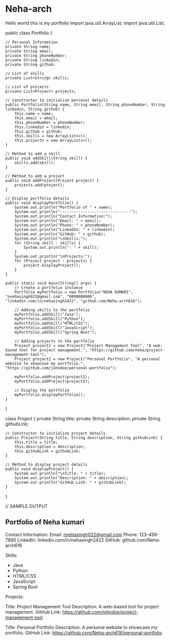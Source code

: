 # Neha-arch
Hello world this is my portfolio
import java.util.ArrayList;
import java.util.List;

public class Portfolio {

    // Personal Information
    private String name;
    private String email;
    private String phoneNumber;
    private String linkedin;
    private String github;

    // List of skills
    private List<String> skills;

    // List of projects
    private List<Project> projects;

    // Constructor to initialize personal details
    public Portfolio(String name, String email, String phoneNumber, String linkedin, String github) {
        this.name = name;
        this.email = email;
        this.phoneNumber = phoneNumber;
        this.linkedin = linkedin;
        this.github = github;
        this.skills = new ArrayList<>();
        this.projects = new ArrayList<>();
    }

    // Method to add a skill
    public void addSkill(String skill) {
        skills.add(skill);
    }

    // Method to add a project
    public void addProject(Project project) {
        projects.add(project);
    }

    // Display portfolio details
    public void displayPortfolio() {
        System.out.println("Portfolio of " + name);
        System.out.println("-------------------------------");
        System.out.println("Contact Information:");
        System.out.println("Email: " + email);
        System.out.println("Phone: " + phoneNumber);
        System.out.println("LinkedIn: " + linkedin);
        System.out.println("GitHub: " + github);
        System.out.println("\nSkills:");
        for (String skill : skills) {
            System.out.println("- " + skill);
        }
        System.out.println("\nProjects:");
        for (Project project : projects) {
            project.displayProject();
        }
    }

    public static void main(String[] args) {
        // Create a portfolio instance
        Portfolio myPortfolio = new Portfolio("NEHA KUMARI", "nnehasingh022@gmail.com", "0000000000", "linkedin.com/in/nehasingh2422", "github.com/Neha-arch616");

        // Adding skills to the portfolio
        myPortfolio.addSkill("Java");
        myPortfolio.addSkill("Python");
        myPortfolio.addSkill("HTML/CSS");
        myPortfolio.addSkill("JavaScript");
        myPortfolio.addSkill("Spring Boot");

        // Adding projects to the portfolio
        Project project1 = new Project("Project Management Tool", "A web-based tool for project management.", "https://github.com/neha/project-management-tool");
        Project project2 = new Project("Personal Portfolio", "A personal website to showcase my portfolio.", "https://github.com/johndoe/personal-portfolio");

        myPortfolio.addProject(project1);
        myPortfolio.addProject(project2);

        // Display the portfolio
        myPortfolio.displayPortfolio();
    }
}

class Project {
    private String title;
    private String description;
    private String githubLink;

    // Constructor to initialize project details
    public Project(String title, String description, String githubLink) {
        this.title = title;
        this.description = description;
        this.githubLink = githubLink;
    }

    // Method to display project details
    public void displayProject() {
        System.out.println("\nTitle: " + title);
        System.out.println("Description: " + description);
        System.out.println("GitHub Link: " + githubLink);
    }
}





//  SAMPLE OUTPUT

Portfolio of Neha kumari
-------------------------------
Contact Information:
Email: nnehasingh022@gmail.com
Phone: 123-456-7890
LinkedIn: linkedin.com/in/nehasingh2422
GitHub: github.com/Neha-arch616

Skills:
- Java
- Python
- HTML/CSS
- JavaScript
- Spring Boot

Projects:

Title: Project Management Tool
Description: A web-based tool for project management.
GitHub Link: https://github.com/johndoe/project-management-tool

Title: Personal Portfolio
Description: A personal website to showcase my portfolio.
GitHub Link: https://github.com/Neha-arch616/personal-portfolio
